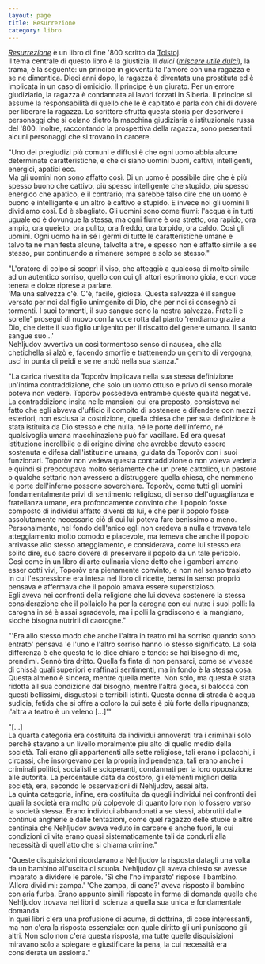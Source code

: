 ```yaml
--- 
layout: page
title: Resurrezione
category: libro
---
```


[_Resurrezione_](https://it.wikipedia.org/wiki/Resurrezione_(romanzo)) è un 
libro di fine '800 scritto da 
[Tolstoj](https://it.wikipedia.org/wiki/Lev_Tolstoj).  
Il tema centrale di questo libro è la giustizia. Il _dulci_ ([_miscere utile
dulci_](https://www.treccani.it/vocabolario/miscere-utile-dulci/)), la trama, è
la seguente: un principe in gioventù fa l'amore con una ragazza e se ne
dimentica. Dieci anni dopo, la ragazza è diventata una prostituta ed è implicata
in un caso di omicidio. Il principe è un giurato. Per un errore giudiziario, la
ragazza è condannata ai lavori forzati in Siberia. Il principe si assume la
responsabilità di quello che le è capitato e parla con chi di dovere per
liberare la ragazza. Lo scrittore sfrutta questa storia per descrivere i
personaggi che si celano dietro la macchina giudiziaria e istituzionale russa
del '800. Inoltre, raccontando la prospettiva della ragazza, sono presentati alcuni
personaggi che si trovano in carcere.  

"Uno dei pregiudizi più comuni e diffusi è che ogni uomo abbia alcune
determinate caratteristiche, e che ci siano uomini buoni, cattivi, intelligenti,
energici, apatici ecc.  
Ma gli uomini non sono affatto così. Di un uomo è possibile dire che è più
spesso buono che cattivo, più spesso intelligente che stupido, più spesso
energico che apatico, e il contrario; ma sarebbe falso dire che un uomo è buono
e intelligente e un altro è cattivo e stupido. E invece noi gli uomini li
dividiamo così. Ed è sbagliato. Gli uomini sono come fiumi: l'acqua è in tutti
uguale ed è dovunque la stessa, ma ogni fiume è ora stretto, ora rapido, ora
ampio, ora queieto, ora pulito, ora freddo, ora torpido, ora caldo. Così gli
uomini. Ogni uomo ha in sé i germi di tutte le caratteristiche umane e talvolta
ne manifesta alcune, talvolta altre, e spesso non è affatto simile a se stesso,
pur continuando a rimanere sempre e solo se stesso."  

"L'oratore di colpo si scoprì il viso, che atteggiò a qualcosa di molto simile
ad un autentico sorriso, quello con cui gli attori esprimono gioia, e con voce
tenera e dolce riprese a parlare.  
'Ma una salvezza c'è. C'è, facile, gioiosa. Questa salvezza è il sangue versato
per noi dal figlio unimgenito di Dio, che per noi si consegnò ai tormenti. I
suoi tormenti, il suo sangue sono la nostra salvezza. Fratelli e sorelle'
proseguì di nuovo con la voce rotta dal pianto 'rendiamo grazie a Dio, che dette
il suo figlio unigenito per il riscatto del genere umano. Il santo sangue
suo...'  
Nehljudov avvertiva un così tormentoso senso di nausea, che alla chetichella si
alzò e, facendo smorfie e trattenendo un gemito di vergogna, uscì in punta di
peidi e se ne andò nella sua stanza."  

"La carica rivestita da Toporòv implicava nella sua stessa definizione un'intima
contraddizione, che solo un uomo ottuso e privo di senso morale poteva non
vedere. Toporòv possedeva entrambe queste qualità negative.  
La contraddizione insita nelle mansioni cui era preposto, consisteva nel fatto
che egli abveva d'ufficio il compito di sostenere e difendere con mezzi
esteriori, non esclusa la costrizione, quella chiesa che per sua definizione è
stata istituita da Dio stesso e che nulla, né le porte dell'inferno, né
qualsivoglia umana macchinazione può far vacillare. Ed era quesat istituzione
incrollbile e di origine divina che avrebbe dovuto essere sostenuta e difesa
dall'istituzine umana, guidata da Toporòv con i suoi funzionari. Toporòv non
vedeva questa contraddizione o non voleva vederla e quindi si preoccupava molto
seriamente che un prete cattolico, un pastore o qualche settario non avessero a
distruggere quella chiesa, che nemmeno le porte dell'inferno possono
soverchiare. Toporòv, come tutti gli uomini fondamentalmente privi di sentimento
religioso, di senso dell'uguaglianza e fratellanza umane, era profondamente
convinto che il popolo fosse composto di individui affatto diversi da lui, e che
per il popolo fosse assolutamente necessario ciò di cui lui poteva fare
benissimo a meno. Personalmente, nel fondo dell'anico egli non credeva a nulla e
trovava tale atteggiamento molto comodo e piacevole, ma temeva che anche il
popolo arrivasse allo stesso atteggiamento, e considerava, come lui stesso era
solito dire, suo sacro dovere di preservare il popolo da un tale pericolo.  
Così come in un libro di arte culinaria viene detto che i gamberi amano esser
cotti vivi, Toporòv era pienamente convinto, e non nel senso traslato in cui
l'espressione era intesa nel libro di ricette, bensì in senso proprio pensava e
affermava che il popolo amava essere superstizioso.  
Egli aveva nei confronti della religione che lui doveva sostenere la stessa
considerazione che il pollaiolo ha per la carogna con cui nutre i suoi polli: la
carogna in sé è assai sgradevole, ma i polli la gradiscono e la mangiano, sicché
bisogna nutrirli di caorogne."  

"'Era allo stesso modo che anche l'altra in teatro mi ha sorriso quando sono
entrato' pensava 'e l'uno e l'altro sorriso hanno lo stesso significato. La sola
differenza è che questa te lo dice chiaro e tondo: se hai bisogno di me,
prendimi. Sennò tira dritto. Quella fa finta di non pensarci, come se vivesse di
chissà quali superiori e raffinati sentimenti, ma in fondo è la stessa cosa.
Questa almeno è sincera, mentre quella mente. Non solo, ma questa è stata
ridotta all sua condizione dal bisogno, mentre l'altra gioca, si balocca con
questi bellissimi, disgustosi e terribili istinti. Questa donna di strada è
acqua sudicia, fetida che si offre a coloro la cui sete è più forte della
ripugnanza; l'altra a teatro è un veleno [...]'"  

"[...]  
La quarta categoria era costituita da individui annoverati tra i criminali solo
perché stavano a un livello moralmente più alto di quello medio della società.
Tali erano gli appartenenti alle sette religiose, tali erano i polacchi, i
circassi, che insorgevano per la propria indipendenza, tali erano anche i
criminali politici, socialisti e scioperanti, condannati per la loro opposizione
alle autorità. La percentaule data da costoro, gli elementi migliori della
società, era, secondo le osservazioni di Nehljudov, assai alta.  
La quinta categoria, infine, era costituita da quegli individui nei confronti
dei quali la società era molto più colpevole di quanto loro non lo fossero verso
la società stessa. Erano individui abbandonati a se stessi, abbrutiti dalle
continue angherie e dalle tentazioni, come quel ragazzo delle stuoie e altre
centinaia che Nehljudov aveva veduto in carcere e anche fuori, le cui condizioni
di vita erano quasi sistematicamente tali da condurli alla necessità di
quell'atto che si chiama crimine."  

"Queste disquisizioni ricordavano a Nehljudov la risposta datagli una volta da
un bambino all'uscita di scuola. Nehljudov gli aveva chiesto se avesse imparato
a dividere le parole. 'Sì che l'ho imparato' rispose il bambino. 'Allora
dividimi: zampa.' 'Che zampa, di cane?' aveva risposto il bambino con aria
furba. Erano appunto simili risposte in forma di domanda quelle che Nehljudov
trovava nei libri di scienza a quella sua unica e fondamentale domanda.  
In quei libri c'era una profusione di acume, di dottrina, di cose interessanti,
ma non c'era la risposta essenziale: con quale diritto gli uni puniscono gli
altri. Non solo non c'era questa risposta, ma tutte quelle disquisizioni
miravano solo a spiegare e giustificare la pena, la cui necessità era
considerata un assioma."  
